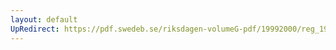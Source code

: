 ```yaml
---
layout: default
UpRedirect: https://pdf.swedeb.se/riksdagen-volumeG-pdf/19992000/reg_19992000/reg_19992000_0221.pdf
---
```

